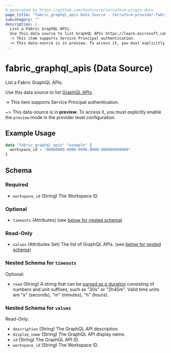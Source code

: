 ```yaml
---
# generated by https://github.com/hashicorp/terraform-plugin-docs
page_title: "fabric_graphql_apis Data Source - terraform-provider-fabric"
subcategory: ""
description: |-
  List a Fabric GraphQL APIs.
  Use this data source to list GraphQL APIs https://learn.microsoft.com/fabric/data-engineering/api-graphql-overview.
  -> This item supports Service Principal authentication.
  ~> This data-source is in preview. To access it, you must explicitly enable the preview mode in the provider level configuration.
---
```


# fabric_graphql_apis (Data Source)

List a Fabric GraphQL APIs.

Use this data source to list [GraphQL APIs](https://learn.microsoft.com/fabric/data-engineering/api-graphql-overview).

-> This item supports Service Principal authentication.

~> This data-source is in **preview**. To access it, you must explicitly enable the `preview` mode in the provider level configuration.

## Example Usage

```terraform
data "fabric_graphql_apis" "example" {
  workspace_id = "00000000-0000-0000-0000-000000000000"
}
```

<!-- schema generated by tfplugindocs -->
## Schema

### Required

- `workspace_id` (String) The Workspace ID.

### Optional

- `timeouts` (Attributes) (see [below for nested schema](#nestedatt--timeouts))

### Read-Only

- `values` (Attributes Set) The list of GraphQL APIs. (see [below for nested schema](#nestedatt--values))

<a id="nestedatt--timeouts"></a>

### Nested Schema for `timeouts`

Optional:

- `read` (String) A string that can be [parsed as a duration](https://pkg.go.dev/time#ParseDuration) consisting of numbers and unit suffixes, such as "30s" or "2h45m". Valid time units are "s" (seconds), "m" (minutes), "h" (hours).

<a id="nestedatt--values"></a>

### Nested Schema for `values`

Read-Only:

- `description` (String) The GraphQL API description.
- `display_name` (String) The GraphQL API display name.
- `id` (String) The GraphQL API ID.
- `workspace_id` (String) The Workspace ID.
